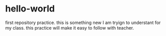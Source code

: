 # hello-world
first repository practice.
this is something new I am tryign to understant for my class.
this practice will make it easy to follow with teacher.
